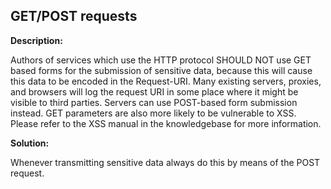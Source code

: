 
GET/POST requests
-------

**Description:**

Authors of services which use the HTTP protocol SHOULD NOT use GET based forms for the 
submission of sensitive data, because this will cause this data to be 
encoded in the Request-URI. Many existing servers, proxies, 
and browsers will log the request URI in some place where it might be 
visible to third parties. Servers can use POST-based form submission instead. 
GET parameters are also more likely to be vulnerable to XSS. Please refer to the 
XSS manual in the knowledgebase for more information.


**Solution:**

Whenever transmitting sensitive data always do this by means of the POST request.

	